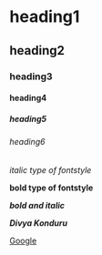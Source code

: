 # heading1
## heading2
### heading3
#### heading4
##### heading5
###### heading6
*italic type of fontstyle*

**bold type of fontstyle**

***bold and italic***

***Divya Konduru***

[Google](https://www.google.com)
